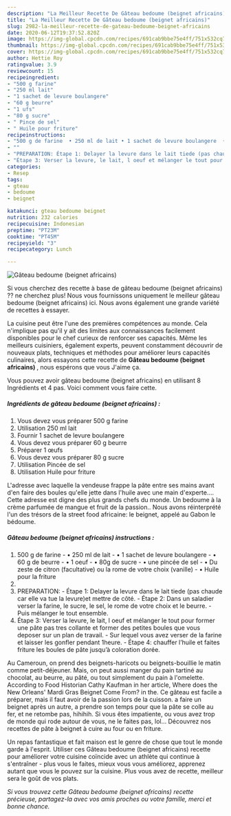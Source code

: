 ```yaml
---
description: "La Meilleur Recette De Gâteau bedoume (beignet africains)"
title: "La Meilleur Recette De Gâteau bedoume (beignet africains)"
slug: 2982-la-meilleur-recette-de-gateau-bedoume-beignet-africains
date: 2020-06-12T19:37:52.820Z
image: https://img-global.cpcdn.com/recipes/691cab9bbe75e4ff/751x532cq70/gateau-bedoume-beignet-africains-photo-principale-de-la-recette.jpg
thumbnail: https://img-global.cpcdn.com/recipes/691cab9bbe75e4ff/751x532cq70/gateau-bedoume-beignet-africains-photo-principale-de-la-recette.jpg
cover: https://img-global.cpcdn.com/recipes/691cab9bbe75e4ff/751x532cq70/gateau-bedoume-beignet-africains-photo-principale-de-la-recette.jpg
author: Hettie Roy
ratingvalue: 3.9
reviewcount: 15
recipeingredient:
- "500 g farine"
- "250 ml lait"
- "1 sachet de levure boulangere"
- "60 g beurre"
- "1 ufs"
- "80 g sucre"
- " Pince de sel"
- " Huile pour friture"
recipeinstructions:
- "500 g de farine  • 250 ml de lait • 1 sachet de levure boulangere  • 60 g de beurre  • 1 oeuf • 80g de sucre • une pincée de sel • Du zeste de citron (facultative) ou la rome de votre choix (vanille) • Huile pour la friture"
- ""
- "PREPARATION: Étape 1: Delayer la levure dans le lait tiede (pas chaude car elle va tue la levure)et mettre de côté. Étape 2: Dans un saladier verser la farine, le sucre, le sel, le rome de votre choix et le beurre. Puis mélanger le tout ensemble."
- "Étape 3: Verser la levure, le lait, l oeuf et mélanger le tout pour former une pâte pas tres collante et former des petites boules que vous deposer sur un plan de travail. Sur lequel vous avez verser de la farine et laisser les gonfler pendant 1heure. Étape 4: chauffer l’huile et faites friture les boules de pâte jusqu’à coloration dorée."
categories:
- Resep
tags:
- gteau
- bedoume
- beignet

katakunci: gteau bedoume beignet 
nutrition: 232 calories
recipecuisine: Indonesian
preptime: "PT23M"
cooktime: "PT45M"
recipeyield: "3"
recipecategory: Lunch

---
```



![Gâteau bedoume (beignet africains)](https://img-global.cpcdn.com/recipes/691cab9bbe75e4ff/751x532cq70/gateau-bedoume-beignet-africains-photo-principale-de-la-recette.jpg)

Si vous cherchez des recette à base de gâteau bedoume (beignet africains) ?? ne cherchez plus! Nous vous fournissons uniquement le meilleur gâteau bedoume (beignet africains) ici. Nous avons également une grande variété de recettes à essayer.

La cuisine peut être l'une des premières compétences au monde. Cela n'implique pas qu'il y ait des limites aux connaissances facilement disponibles pour le chef curieux de renforcer ses capacités. Même les meilleurs cuisiniers, également experts, peuvent constamment découvrir de nouveaux plats, techniques et méthodes pour améliorer leurs capacités culinaires, alors essayons cette recette de <strong> Gâteau bedoume (beignet africains) </strong>, nous espérons que vous J'aime ça.

<!--inarticleads1-->

Vous pouvez avoir gâteau bedoume (beignet africains) en utilisant 8 Ingrédients et 4 pas. Voici comment vous faire cette.

##### Ingrédients de gâteau bedoume (beignet africains) :

1. Vous devez vous préparer 500 g farine
1. Utilisation 250 ml lait
1. Fournir 1 sachet de levure boulangere
1. Vous devez vous préparer 60 g beurre
1. Préparer 1 œufs
1. Vous devez vous préparer 80 g sucre
1. Utilisation  Pincée de sel
1. Utilisation  Huile pour friture


L&#39;adresse avec laquelle la vendeuse frappe la pâte entre ses mains avant d&#39;en faire des boules qu&#39;elle jette dans l&#39;huile avec une main d&#39;experte…. Cette adresse est digne des plus grands chefs du monde. Un bedoume à la crème parfumée de mangue et fruit de la passion.. Nous avons réinterprété l&#39;un des trésors de la street food africaine: le beignet, appelé au Gabon le bédoume. 

<!--inarticleads2-->

##### Gâteau bedoume (beignet africains) instructions :

1. 500 g de farine  - • 250 ml de lait - • 1 sachet de levure boulangere  - • 60 g de beurre  - • 1 oeuf - • 80g de sucre - • une pincée de sel - • Du zeste de citron (facultative) ou la rome de votre choix (vanille) - • Huile pour la friture
1. 
1. PREPARATION: - Étape 1: Delayer la levure dans le lait tiede (pas chaude car elle va tue la levure)et mettre de côté. - Étape 2: Dans un saladier verser la farine, le sucre, le sel, le rome de votre choix et le beurre. - Puis mélanger le tout ensemble.
1. Étape 3: Verser la levure, le lait, l oeuf et mélanger le tout pour former une pâte pas tres collante et former des petites boules que vous deposer sur un plan de travail. - Sur lequel vous avez verser de la farine et laisser les gonfler pendant 1heure. - Étape 4: chauffer l’huile et faites friture les boules de pâte jusqu’à coloration dorée.


Au Cameroun, on prend des beignets-haricots ou beignets-bouillie le matin comme petit-déjeuner. Mais, on peut aussi manger du pain tartiné au chocolat, au beurre, au pâté, ou tout simplement du pain à l&#39;omelette. According to Food Historian Cathy Kaufman in her article, Where does the New Orleans&#39; Mardi Gras Beignet Come From? in the. Ce gâteau est facile a préparer, mais il faut avoir de la passion lors de la cuisson. a faire un beignet après un autre, a prendre son temps pour que la pâte se colle au fer, et ne retombe pas, hihihih. Si vous êtes impatiente, ou vous avez trop de monde qui rode autour de vous, ne le faites pas, lol… Découvrez nos recettes de pâte à beignet à cuire au four ou en friture. 

<!--inarticleads1-->

<p>
Un repas fantastique et fait maison est le genre de chose que tout le monde garde à l'esprit. Utiliser ces Gâteau bedoume (beignet africains) recette pour améliorer votre cuisine coïncide avec un athlète qui continue à s'entraîner - plus vous le faites, mieux vous vous améliorez, apprenez autant que vous le pouvez sur la cuisine. Plus vous avez de recette, meilleur sera le goût de vos plats.
</p>

<p>
<i>Si vous trouvez cette Gâteau bedoume (beignet africains) recette précieuse, partagez-la avec vos amis proches ou votre famille, merci et bonne chance.</i>
</p>
